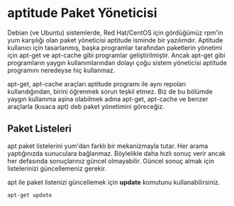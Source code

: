 # aptitude Paket Yöneticisi

Debian (ve Ubuntu) sistemlerde, Red Hat/CentOS için gördüğümüz rpm'in yum karşılığı olan paket yöneticisi aptitude isminde bir yazılımdır. Aptitude kullanıcı için tasarlanmış, başka programlar tarafından paketlerin yönetimi için apt-get ve apt-cache gibi programlar geliştirilmiştir. Ancak apt-get gibi programların yaygın kullanımlarından dolayı çoğu sistem yöneticisi aptitude programını neredeyse hiç kullanmaz.

apt-get, apt-cache araçları aptitude programı ile aynı repoları kullandığından, birini öğrenmek sorun teşkil etmez. Biz de bu bölümde yaygın kullanıma aşina olabilmek adına apt-get, apt-cache ve benzer araçlarla (kısaca apt) deb paket yönetimini göreceğiz.

## Paket Listeleri

apt paket listelerini yum'dan farklı bir mekanizmayla tutar. Her arama yaptığınızda sunuculara bağlanmaz. Böylelikle daha hızlı sonuç verir ancak her defasında sonuçlarınız güncel olmayabilir. Güncel sonuç almak için listelerinizi güncellemeniz gerekir.

apt ile paket listenizi güncellemek için **update** komutunu kullanabilirsiniz.

```bash
apt-get update
```

